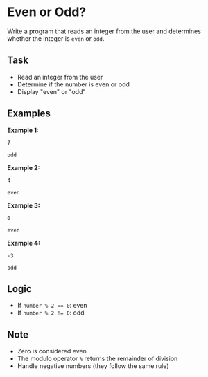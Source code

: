 # Even or Odd?

Write a program that reads an integer from the user and determines whether the integer is `even` or `odd`.

## Task
- Read an integer from the user
- Determine if the number is even or odd
- Display "even" or "odd"

## Examples
**Example 1:**
```
7
```
```
odd
```

**Example 2:**
```
4
```
```
even
```

**Example 3:**
```
0
```
```
even
```

**Example 4:**
```
-3
```
```
odd
```

## Logic
- If `number % 2 == 0`: even
- If `number % 2 != 0`: odd

## Note
- Zero is considered even
- The modulo operator `%` returns the remainder of division
- Handle negative numbers (they follow the same rule)
